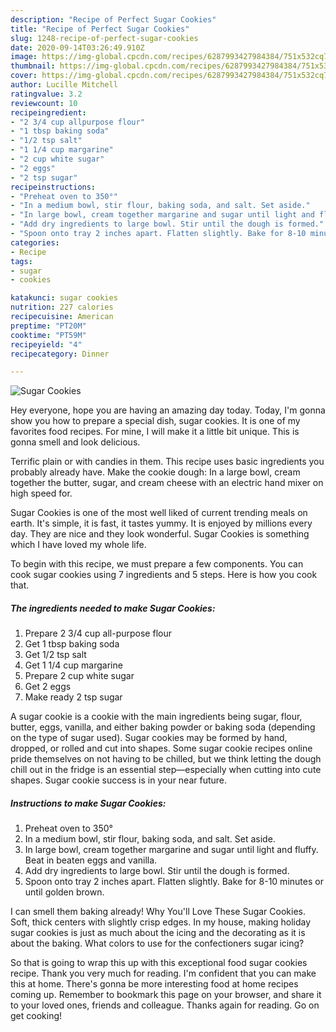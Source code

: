 ```yaml
---
description: "Recipe of Perfect Sugar Cookies"
title: "Recipe of Perfect Sugar Cookies"
slug: 1248-recipe-of-perfect-sugar-cookies
date: 2020-09-14T03:26:49.910Z
image: https://img-global.cpcdn.com/recipes/6287993427984384/751x532cq70/sugar-cookies-recipe-main-photo.jpg
thumbnail: https://img-global.cpcdn.com/recipes/6287993427984384/751x532cq70/sugar-cookies-recipe-main-photo.jpg
cover: https://img-global.cpcdn.com/recipes/6287993427984384/751x532cq70/sugar-cookies-recipe-main-photo.jpg
author: Lucille Mitchell
ratingvalue: 3.2
reviewcount: 10
recipeingredient:
- "2 3/4 cup allpurpose flour"
- "1 tbsp baking soda"
- "1/2 tsp salt"
- "1 1/4 cup margarine"
- "2 cup white sugar"
- "2 eggs"
- "2 tsp sugar"
recipeinstructions:
- "Preheat oven to 350°"
- "In a medium bowl, stir flour, baking soda, and salt. Set aside."
- "In large bowl, cream together margarine and sugar until light and fluffy. Beat in beaten eggs and vanilla."
- "Add dry ingredients to large bowl. Stir until the dough is formed."
- "Spoon onto tray 2 inches apart. Flatten slightly. Bake for 8-10 minutes or until golden brown."
categories:
- Recipe
tags:
- sugar
- cookies

katakunci: sugar cookies 
nutrition: 227 calories
recipecuisine: American
preptime: "PT20M"
cooktime: "PT59M"
recipeyield: "4"
recipecategory: Dinner

---
```



![Sugar Cookies](https://img-global.cpcdn.com/recipes/6287993427984384/751x532cq70/sugar-cookies-recipe-main-photo.jpg)

Hey everyone, hope you are having an amazing day today. Today, I'm gonna show you how to prepare a special dish, sugar cookies. It is one of my favorites food recipes. For mine, I will make it a little bit unique. This is gonna smell and look delicious.

Terrific plain or with candies in them. This recipe uses basic ingredients you probably already have. Make the cookie dough: In a large bowl, cream together the butter, sugar, and cream cheese with an electric hand mixer on high speed for.

Sugar Cookies is one of the most well liked of current trending meals on earth. It's simple, it is fast, it tastes yummy. It is enjoyed by millions every day. They are nice and they look wonderful. Sugar Cookies is something which I have loved my whole life.


To begin with this recipe, we must prepare a few components. You can cook sugar cookies using 7 ingredients and 5 steps. Here is how you cook that.

<!--inarticleads1-->

##### The ingredients needed to make Sugar Cookies:

1. Prepare 2 3/4 cup all-purpose flour
1. Get 1 tbsp baking soda
1. Get 1/2 tsp salt
1. Get 1 1/4 cup margarine
1. Prepare 2 cup white sugar
1. Get 2 eggs
1. Make ready 2 tsp sugar


A sugar cookie is a cookie with the main ingredients being sugar, flour, butter, eggs, vanilla, and either baking powder or baking soda (depending on the type of sugar used). Sugar cookies may be formed by hand, dropped, or rolled and cut into shapes. Some sugar cookie recipes online pride themselves on not having to be chilled, but we think letting the dough chill out in the fridge is an essential step—especially when cutting into cute shapes. Sugar cookie success is in your near future. 

<!--inarticleads2-->

##### Instructions to make Sugar Cookies:

1. Preheat oven to 350°
1. In a medium bowl, stir flour, baking soda, and salt. Set aside.
1. In large bowl, cream together margarine and sugar until light and fluffy. Beat in beaten eggs and vanilla.
1. Add dry ingredients to large bowl. Stir until the dough is formed.
1. Spoon onto tray 2 inches apart. Flatten slightly. Bake for 8-10 minutes or until golden brown.


I can smell them baking already! Why You&#39;ll Love These Sugar Cookies. Soft, thick centers with slightly crisp edges. In my house, making holiday sugar cookies is just as much about the icing and the decorating as it is about the baking. What colors to use for the confectioners sugar icing? 

So that is going to wrap this up with this exceptional food sugar cookies recipe. Thank you very much for reading. I'm confident that you can make this at home. There's gonna be more interesting food at home recipes coming up. Remember to bookmark this page on your browser, and share it to your loved ones, friends and colleague. Thanks again for reading. Go on get cooking!
